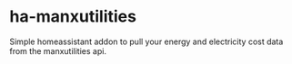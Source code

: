 # ha-manxutilities
Simple homeassistant addon to pull your energy and electricity cost data from the manxutilities api.
